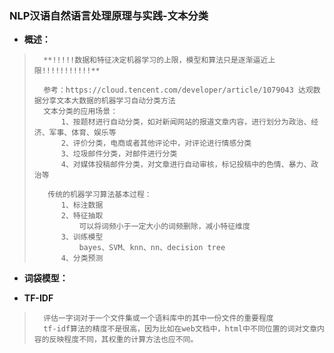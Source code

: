 ### NLP汉语自然语言处理原理与实践-文本分类
- **概述：**
>       **!!!!!数据和特征决定机器学习的上限，模型和算法只是逐渐逼近上限!!!!!!!!!!!**
>
>       参考：https://cloud.tencent.com/developer/article/1079043 达观数据分享文本大数据的机器学习自动分类方法
>       文本分类的应用场景：
>           1、按题材进行自动分类，如对新闻网站的报道文章内容，进行划分为政治、经济、军事、体育、娱乐等
>           2、评价分类，电商或者其他评论中，对评论进行情感分类
>           3、垃圾邮件分类，对邮件进行分类
>           4、对媒体投稿邮件分类，对文章进行自动审核，标记投稿中的色情、暴力、政治等
>
>        传统的机器学习算法基本过程：
>           1、标注数据
>           2、特征抽取
>               可以将词频小于一定大小的词频删除，减小特征维度
>           3、训练模型
>               bayes、SVM、knn、nn、decision tree
>           4、分类预测
>
>
>
>
>

- **词袋模型：**
>
>
>
>

- **TF-IDF**
>       评估一字词对于一个文件集或一个语料库中的其中一份文件的重要程度
>       tf-idf算法的精度不是很高，因为比如在web文档中，html中不同位置的词对文章内容的反映程度不同，其权重的计算方法也应不同。
>
>
>
>
>
>
>
>
>
>
>
>
>
>
>
>
>
>
>
>
>
>
>
>
>
>
>
>
>
>
>
>
>
>
>
>
>
>
>
>
>
>
>
>
>
>
>
>
>
>
>
>
>
>
>
>
>
>
>
>
>
>
>
>
>
>
>
>
>
>
>
>
